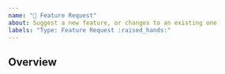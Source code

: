 ```yaml
---
name: "🙌 Feature Request"
about: Suggest a new feature, or changes to an existing one
labels: "Type: Feature Request :raised_hands:"
---
```


## Overview

<!-- Write a short description of the request here ↓ -->
